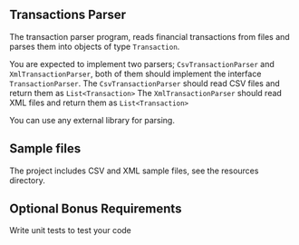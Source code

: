 ## Transactions Parser

The transaction parser program, reads financial transactions from files and parses them into objects of type `Transaction`.

You are expected to implement two parsers; `CsvTransactionParser` and `XmlTransactionParser`, both of them should implement the interface `TransactionParser`. 
The `CsvTransactionParser` should read CSV files and return them as `List<Transaction>`
The `XmlTransactionParser` should read XML files and return them as `List<Transaction>`

You can use any external library for parsing.


## Sample files

The project includes CSV and XML sample files, see the resources directory.
 

## Optional Bonus Requirements

Write unit tests to test your code